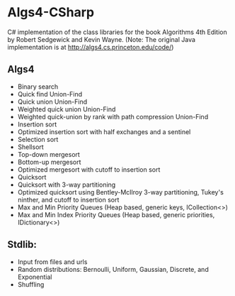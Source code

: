Algs4-CSharp
============

C# implementation of the class libraries for the book Algorithms 4th Edition by Robert Sedgewick and Kevin Wayne. 
(Note: The original Java implementation is at http://algs4.cs.princeton.edu/code/)

Algs4
------
* Binary search
* Quick find Union-Find
* Quick union Union-Find
* Weighted quick union Union-Find
* Weighted quick-union by rank with path compression Union-Find
* Insertion sort
* Optimized insertion sort with half exchanges and a sentinel
* Selection sort
* Shellsort
* Top-down mergesort
* Bottom-up mergesort
* Optimized mergesort with cutoff to insertion sort
* Quicksort
* Quicksort with 3-way partitioning
* Optimized quicksort using Bentley-McIlroy 3-way partitioning, Tukey's ninther, and cutoff to insertion sort
* Max and Min Priority Queues (Heap based, generic keys, ICollection<>)
* Max and Min Index Priority Queues (Heap based, generic priorities, IDictionary<>)

Stdlib:
-------
* Input from files and urls
* Random distributions: Bernoulli, Uniform, Gaussian, Discrete, and Exponential
* Shuffling
